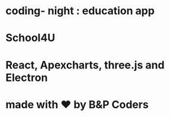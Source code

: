 # coding- night : education app
# School4U
# React, Apexcharts, three.js and Electron
# made with ❤ by B&P Coders
